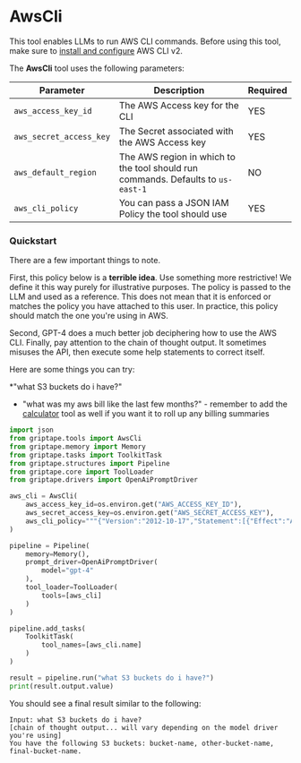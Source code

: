 # AwsCli

This tool enables LLMs to run AWS CLI commands. Before using this tool, make sure to [install and configure](https://docs.aws.amazon.com/cli/latest/userguide/getting-started-install.html) AWS CLI v2.

The **AwsCli** tool uses the following parameters: 

| Parameter      | Description                          | Required |
| ----------- | ------------------------------------ |----------|
| `aws_access_key_id`  | The AWS Access key for the CLI  | YES |
| `aws_secret_access_key`       | The Secret associated with the AWS Access key | YES |
| `aws_default_region`    | The AWS region in which to the tool should run commands. Defaults to `us-east-1` | NO |
| `aws_cli_policy` | You can pass a JSON IAM Policy the tool should use | YES |

### Quickstart

There are a few important things to note. 

First, this policy below is a **terrible idea**. Use something more restrictive! We define it this way purely for illustrative purposes. The policy is passed to the LLM and used as a reference. This does not mean that it is enforced or matches the policy you have attached to this user. In practice, this policy should match the one you're using in AWS. 

Second, GPT-4 does a much better job deciphering how to use the AWS CLI. Finally, pay attention to the chain of thought output. It sometimes misuses the API, then execute some help statements to correct itself.

Here are some things you can try:

  *"what S3 buckets do i have?"
  * "what was my aws bill like the last few months?" - remember to add the [calculator](calculator.md) tool as well if you want it to roll up any billing summaries

```python
import json
from griptape.tools import AwsCli
from griptape.memory import Memory
from griptape.tasks import ToolkitTask
from griptape.structures import Pipeline
from griptape.core import ToolLoader
from griptape.drivers import OpenAiPromptDriver

aws_cli = AwsCli(
    aws_access_key_id=os.environ.get("AWS_ACCESS_KEY_ID"),
    aws_secret_access_key=os.environ.get("AWS_SECRET_ACCESS_KEY"),
    aws_cli_policy="""{"Version":"2012-10-17","Statement":[{"Effect":"Allow","Action":"*","Resource":"*"}]}"""
)

pipeline = Pipeline(
    memory=Memory(),
    prompt_driver=OpenAiPromptDriver(
        model="gpt-4"
    ),
    tool_loader=ToolLoader(
        tools=[aws_cli]
    )
)

pipeline.add_tasks(
    ToolkitTask(
        tool_names=[aws_cli.name]
    )
)

result = pipeline.run("what S3 buckets do i have?")
print(result.output.value)

```

You should see a final result similar to the following: 

```
Input: what S3 buckets do i have?   
[chain of thought output... will vary depending on the model driver you're using]
You have the following S3 buckets: bucket-name, other-bucket-name, final-bucket-name.
```
